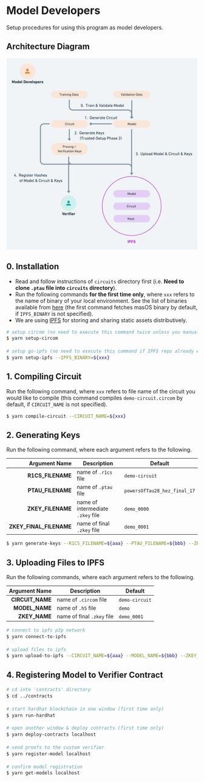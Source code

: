 # Model Developers

Setup procedures for using this program as model developers.

## Architecture Diagram

![Model Developer](../docs/v1/arch-diagram-model-developer.png "model developer")

## 0. Installation

- Read and follow instructions of `circuits` directory first (i.e. **Need to clone `.ptau` file into `circuits` directory**).
- Run the following commands **for the first time only**, where `xxx` refers to the name of binary of your local environment. See the list of binaries available from [here](https://dist.ipfs.tech/#go-ipfs) (the first command fetches masOS binary by default, if `IPFS_BINARY` is not specified).
- We are using [IPFS](https://ipfs.tech/) for storing and sharing static assets distributively.  

```sh
# setup circom (no need to execute this command twice unless you manually deleted 'circom' directory)
$ yarn setup-circom

# setup go-ipfs (no need to execute this command if IPFS repo already exists in your environment)
$ yarn setup-ipfs --IPFS_BINARY=${xxx}
```

## 1. Compiling Circuit

Run the following command, where `xxx` refers to file name of the circuit you would like to compile (this command compiles `demo-circuit.circom` by default, if `CIRCUIT_NAME` is not specified).

```sh
$ yarn compile-circuit --CIRCUIT_NAME=${xxx}
```

## 2. Generating Keys

Run the following command, where each argument refers to the following.

| Argument Name | Description | Default |
|--------------:|-------------|---------|
| **R1CS_FILENAME** | name of `.r1cs` file | `demo-circuit` |
| **PTAU_FILENAME** | name of `.ptau` file | `powersOfTau28_hez_final_17` |
| **ZKEY_FILENAME** | name of intermediate `.zkey` file | `demo_0000` |
| **ZKEY_FINAL_FILENAME** | name of final `.zkey` file | `demo_0001` |

```sh
$ yarn generate-keys --R1CS_FILENAME=${aaa} --PTAU_FILENAME=${bbb} --ZKEY_FILENAME=${ccc} --ZKEY_FINAL_FILENAME=${ddd}
```

## 3. Uploading Files to IPFS

Run the following commands, where each argument refers to the following.

| Argument Name | Description | Default |
|--------------:|-------------|---------|
| **CIRCUIT_NAME** | name of `.circom` file | `demo-circuit` |
| **MODEL_NAME** | name of `.h5` file | `demo` |
| **ZKEY_NAME** | name of final `.zkey` file | `demo_0001` |

```sh
# connect to ipfs p2p network
$ yarn connect-to-ipfs

# upload files to ipfs
$ yarn upload-to-ipfs --CIRCUIT_NAME=${aaa} --MODEL_NAME=${bbb} --ZKEY_NAME=${ccc}
```

## 4. Registering Model to Verifier Contract

```sh
# cd into 'contracts' directory
$ cd ../contracts

# start hardhat blockchain in one window (first time only)
$ yarn run-hardhat

# open another window & deploy contracts (first time only)
$ yarn deploy-contracts localhost

# send proofs to the custom verifier
$ yarn register-model localhost

# confirm model registration
$ yarn get-models localhost
```
